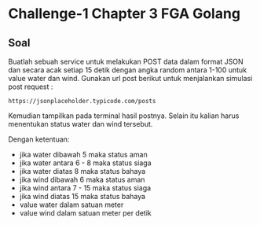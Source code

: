 # Challenge-1 Chapter 3 FGA Golang

## Soal

Buatlah sebuah service untuk melakukan POST data dalam format JSON dan secara acak setiap 15 detik dengan angka random antara 1-100 untuk value water dan wind. Gunakan url post berikut untuk menjalankan simulasi post request :

    https://jsonplaceholder.typicode.com/posts

Kemudian tampilkan pada terminal hasil postnya. Selain itu kalian harus menentukan status water dan wind tersebut.

Dengan ketentuan:

-   jika water dibawah 5 maka status aman
-   jika water antara 6 - 8 maka status siaga
-   jika water diatas 8 maka status bahaya
-   jika wind dibawah 6 maka status aman
-   jika wind antara 7 - 15 maka status siaga
-   jika wind diatas 15 maka status bahaya
-   value water dalam satuan meter
-   value wind dalam satuan meter per detik
